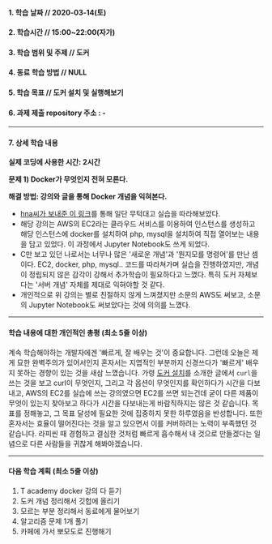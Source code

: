 #### 1. 학습 날짜 // 2020-03-14(토)

#### 2. 학습시간 // 15:00~22:00(자가)

#### 3. 학습 범위 및 주제 // 도커

#### 4. 동료 학습 방법 // NULL

#### 5. 학습 목표 // 도커 설치 및 실행해보기

#### 6. 과제 제출 repository 주소 : \-

---

#### 7. 상세 학습 내용

**실제 코딩에 사용한 시간: 2시간**

**문제 1) Docker가 무엇인지 전혀 모른다.**

**해결 방법: 강의와 글을 통해 Docker 개념을 익혀본다.**

- [hna씨가 보내준 이 링크](https://www.youtube.com/watch?v=PjgukGtZDmM&list=PLRx0vPvlEmdChjc6N3JnLaX-Gihh5pHcx&index=3)를 통해 일단 무턱대고 실습을 따라해보았다.
- 해당 강의는 AWS의 EC2라는 클라우드 서비스를 이용하여 인스턴스를 생성하고 해당 인스턴스에 docker를 설치하여 php, mysql을 설치하여 직접 열어보는 내용을 담고 있었다. 이 과정에서 Jupyter Notebook도 쓰게 되었다.
- C만 보고 있던 나로서는 너무나 많은 '새로운 개념'과 '뭔지모를 명령어'를 만난 셈이다. EC2, docker, php, mysql.. 코드를 따라쳐가며 실습을 진행하였지만, 개념이 정립되지 않은 감각이 강해서 추가학습이 필요하다고 느꼈다. 특히 도커 자체보다는 '서버 개념' 자체를 제대로 익혀야할 것 같다.
- 개인적으로 위 강의는 별로 친절하지 않게 느껴졌지만 소문의 AWS도 써보고, 소문의 Jupyter Notebook도 써보았다는 것에 의의를 느꼈다.

---

#### 학습 내용에 대한 개인적인 총평 (최소 5줄 이상)

계속 학습해야하는 개발자에겐 '빠르게, 잘 배우는 것'이 중요합니다. 그런데 오늘은 제게 묘한 완벽주의가 있어서인지 혼자서는 지엽적인 부분까지 신경쓰다가 '빠르게' 배우지 못하는 경향이 있는 것을 새삼 느꼈습니다. 가령 [도커 설치](https://subicura.com/2017/01/19/docker-guide-for-beginners-2.html)를 소개한 글에서 `curl`을 쓰는 것을 보고 curl이 무엇인지, 그리고 각 옵션이 무엇인지를 확인하다가 시간을 다보내고, AWS의 EC2를 실습에 쓰는 강의였으면 EC2를 쓰면 되는건데 굳이 다른 제품이 무엇이 있는지 찾아보고 하다가 시간을 다보내는게 바람직하지는 않은 것 같습니다. 목표를 정해놓고, 그 목표 달성에 필요한 것에 집중하지 못한 하루였음을 반성합니다. 또한 혼자서는 효율이 떨어진다는 것을 알고 있으면서 이를 커버하려는 노력이 부족했던 것 같습니다. 라피씬 때 경험하고 결심한 것처럼 빠르게 흡수해서 내 것으로 만들겠다는 일념으로 다른 사람들을 귀찮게 해봐야겠습니다.

---

#### 다음 학습 계획 (최소 5줄 이상)

1. T academy docker 강의 다 듣기
2. 도커 개념 정리해서 깃헙에 올리기
3. 모르는 부분 정리해서 동료에게 물어보기
4. 알고리즘 문제 1개 풀기
5. 카페에 가서 뽀모도로 진행해기
